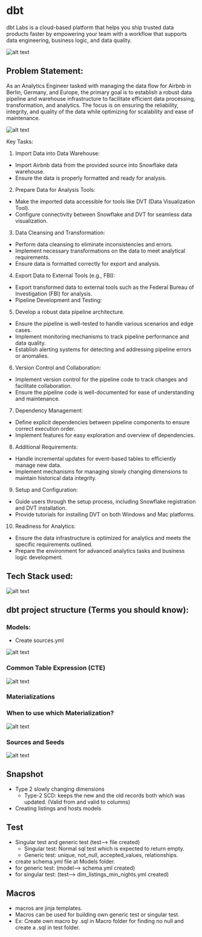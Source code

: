 # dbt
dbt Labs is a cloud-based platform that helps you ship trusted data products faster by empowering your team with a workflow that supports data engineering, business logic, and data quality.

![alt text](dbt1.png)

## Problem Statement:

As an Analytics Engineer tasked with managing the data flow for Airbnb in Berlin, Germany, and Europe, the primary goal is to establish a robust data pipeline and warehouse infrastructure to facilitate efficient data processing, transformation, and analytics. The focus is on ensuring the reliability, integrity, and quality of the data while optimizing for scalability and ease of maintenance.

![alt text](image-1.png)

Key Tasks:

1. Import Data into Data Warehouse:
- Import Airbnb data from the provided source into Snowflake data warehouse.
- Ensure the data is properly formatted and ready for analysis.

2. Prepare Data for Analysis Tools:
- Make the imported data accessible for tools like DVT (Data Visualization Tool).
- Configure connectivity between Snowflake and DVT for seamless data visualization.

3. Data Cleansing and Transformation:
- Perform data cleansing to eliminate inconsistencies and errors.
- Implement necessary transformations on the data to meet analytical requirements.
- Ensure data is formatted correctly for export and analysis.

4. Export Data to External Tools (e.g., FBI):
- Export transformed data to external tools such as the Federal Bureau of Investigation (FBI) for analysis.
- Pipeline Development and Testing:

5. Develop a robust data pipeline architecture.
- Ensure the pipeline is well-tested to handle various scenarios and edge cases.
- Implement monitoring mechanisms to track pipeline performance and data quality.
- Establish alerting systems for detecting and addressing pipeline errors or anomalies.

6. Version Control and Collaboration:
- Implement version control for the pipeline code to track changes and facilitate collaboration.
- Ensure the pipeline code is well-documented for ease of understanding and maintenance.

7. Dependency Management:
- Define explicit dependencies between pipeline components to ensure correct execution order.
- Implement features for easy exploration and overview of dependencies.

8. Additional Requirements:
- Handle incremental updates for event-based tables to efficiently manage new data.
- Implement mechanisms for managing slowly changing dimensions to maintain historical data integrity.

9. Setup and Configuration:
- Guide users through the setup process, including Snowflake registration and DVT installation.
- Provide tutorials for installing DVT on both Windows and Mac platforms.

10. Readiness for Analytics:
- Ensure the data infrastructure is optimized for analytics and meets the specific requirements outlined.
- Prepare the environment for advanced analytics tasks and business logic development.

## Tech Stack used:
![alt text](image.png)

## dbt project structure (Terms you should know):
### Models:
- Create sources.yml

![alt text](image-2.png)


### Common Table Expression (CTE)
![alt text](image-3.png)

### Materializations

### When to use which Materialization?
![alt text](image-6.png)

### Sources and Seeds
![alt text](image-5.png)

## Snapshot 
- Type 2 slowly changing dimensions
    - Type-2 SCD: keeps the new and the old records both which was updated. (Valid from and valid to columns)
- Creating listings and hosts models

## Test
- Singular test and generic test (test--> file created)
    - Singular test: Normal sql test which is expected to return empty.
    - Generic test: unique, not_null, accepted_values, relationships.
- create schema.yml file at Models folder. 
- for generic test: (model--> schema.yml created)
- for singular test: (test--> dim_listings_min_nights.yml created)

## Macros
- macros are jinja templates.
- Macros can be used for building own generic test or singular test.
- Ex: Create own macro by .sql in Macro folder for finding no null and create a .sql in test folder.